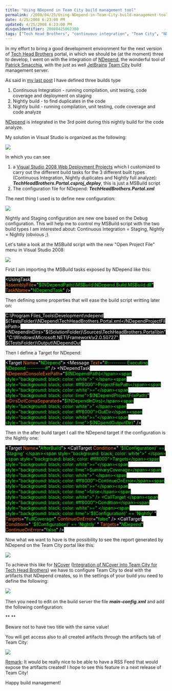 ```yaml
---
title: "Using NDepend in Team City build management tool"
permalink: /2008/04/25/Using-NDepend-in-Team-City-build-management-tool/
date: 4/25/2008 6:23:00 PM
updated: 4/25/2008 6:23:00 PM
disqusIdentifier: 20080425062300
tags: ["Tech Head Brothers", "continuous integration", "Team City", "NDepend"]
---
```

In my effort to bring a good development environment for the next version of [Tech Head Brothers](http://www.techheadbrothers.com/) portal, in which we should be (at the moment) three to develop, I went on with the integration of [NDepend](http://www.ndepend.com/), the wonderful tool of [Patrick Smacchia](http://codebetter.com/blogs/patricksmacchia/), with the just as well [JetBrains](http://www.jetbrains.com/) [Team City](http://www.jetbrains.com/teamcity) build management server.

As said in [my last post](http://weblogs.asp.net/lkempe/archive/2008/04/23/continuous-integration-and-nightly-build-with-team-city.aspx) I have defined three builds type
<!-- more -->

1.  Continuous Integration - running compilation, unit testing, code coverage and deployment on staging 
2.  Nightly build - to find duplicates in the code 
3.  Nightly build - running compilation, unit testing, code coverage and code analyze   

[NDepend](http://www.ndepend.com/) is integrated in the 3rd point during this nightly build for the code analyze.

My solution in Visual Studio is organized as the following:

![](http://farm3.static.flickr.com/2153/2440714404_9ae11201b6_o.jpg) 

In which you can see

1.  a [Visual Studio 2008 Web Deployment Projects](http://www.microsoft.com/downloads/details.aspx?FamilyId=0AA30AE8-C73B-4BDD-BB1B-FE697256C459&displaylang=en) which I customized to carry out the different build tasks for the 3 different built types (Continuous Integration, Nightly duplicates and Nightly full analyze): ***TechHeadBrothers.Portal.csproj_deploy***, this is just a MSBuild script 
2.  The configuration file for NDepend: ***TechHeadBrothers.Portal.xml***   

The next thing I used is to define new configuration:

![](http://farm4.static.flickr.com/3104/2439888971_055ba9bd48_o.jpg) 

Nightly and Staging configuration are new one based on the Debug configuration. This will help me to control my MSBuild script with the two build types I am interested about: Continuous Integration = Staging, Nightly = Nightly (obvious ;).

Let's take a look at the MSBuild script with the new "Open Project File" menu in Visual Studio 2008:

![](http://farm3.static.flickr.com/2064/2439915841_f882f8b84a_o.jpg) 

First I am importing the MSBuild tasks exposed by NDepend like this:

<span style="background: black; color: white">  <UsingTask </span><span style="background: black; color: #ff8000">AssemblyFile</span><span style="background: black; color: white">="</span><span style="background: black; color: lime">$(NDependPath)\MSBuild\NDepend.Build.MSBuild.dll</span><span style="background: black; color: white">" </span><span style="background: black; color: #ff8000">TaskName</span><span style="background: black; color: white">="</span><span style="background: black; color: lime">NDependTask</span><span style="background: black; color: white">" />
</span>

Then defining some properties that will ease the build script writting later on:

<span style="background: black; color: white">    <!-- </span><span style="background: black; color: green">NDepend </span><span style="background: black; color: white">-->
    <NDependPath>C:\Program Files\_Tools\Development\ndepend</NDependPath>
    <NDependProjectFilePath>$(TestsFolder)\NDepend\TechHeadBrothers.Portal.xml</NDependProjectFilePath>
    <NDependInDirs>"$(SolutionFolder)\Sources\TechHeadBrothers.Portal\bin";"C:\Windows\Microsoft.NET\Framework\v2.0.50727";</NDependInDirs>
    <NDpendOutputDir>$(TestsFolder)\Output\NDependOut</NDpendOutputDir>
  </PropertyGroup>
</span>

Then I define a Target for NDepend:

<span style="background: black; color: white">  <Target </span><span style="background: black; color: #ff8000">Name</span><span style="background: black; color: white">="</span><span style="background: black; color: lime">NDepend</span><span style="background: black; color: white">">
    <Message </span><span style="background: black; color: #ff8000">Text</span><span style="background: black; color: white">="</span><span style="background: black; color: lime">#--------- Executing NDepend ---------#</span><span style="background: black; color: white">" />
    <NDependTask </span><span style="background: black; color: #ff8000">NDependConsoleExePath</span><span style="background: black; color: white">="</span><span style="background: black; color: lime">$(NDependPath)</span><span style="background: black; color: white">" 
                 </span><span style="background: black; color: #ff8000">ProjectFilePath</span><span style="background: black; color: white">="</span><span style="background: black; color: lime">$(NDependProjectFilePath)</span><span style="background: black; color: white">" 
                 </span><span style="background: black; color: #ff8000">InDirsDotComaSeparated</span><span style="background: black; color: white">="</span><span style="background: black; color: lime">$(NDependInDirs)</span><span style="background: black; color: white">" 
                 </span><span style="background: black; color: #ff8000">OutDir</span><span style="background: black; color: white">="</span><span style="background: black; color: lime">$(NDpendOutputDir)</span><span style="background: black; color: white">" />
  </Target>
</span>

Then in the after build target I call the NDepend target if the configuration is the Nightly one:

<span style="background: black; color: white">  <Target </span><span style="background: black; color: #ff8000">Name</span><span style="background: black; color: white">="</span><span style="background: black; color: lime">AfterBuild</span><span style="background: black; color: white">">
    <CallTarget </span><span style="background: black; color: #ff8000">Condition</span><span style="background: black; color: white">=" </span><span style="background: black; color: lime">'$(Configuration)' == 'Staging' </span><span style="background: black; color: white">" </span><span style="background: black; color: #ff8000">Targets</span><span style="background: black; color: white">="</span><span style="background: black; color: lime">SummaryCoverage</span><span style="background: black; color: white">" </span><span style="background: black; color: #ff8000">ContinueOnError</span><span style="background: black; color: white">="</span><span style="background: black; color: lime">false</span><span style="background: black; color: white">" />
    <CallTarget </span><span style="background: black; color: #ff8000">Condition</span><span style="background: black; color: white">=" </span><span style="background: black; color: lime">'$(Configuration)' == 'Nightly' </span><span style="background: black; color: white">" </span><span style="background: black; color: #ff8000">Targets</span><span style="background: black; color: white">="</span><span style="background: black; color: lime">FullCoverage</span><span style="background: black; color: white">" </span><span style="background: black; color: #ff8000">ContinueOnError</span><span style="background: black; color: white">="</span><span style="background: black; color: lime">false</span><span style="background: black; color: white">" />
    <CallTarget </span><span style="background: black; color: #ff8000">Condition</span><span style="background: black; color: white">=" </span><span style="background: black; color: lime">'$(Configuration)' == 'Nightly' </span><span style="background: black; color: white">" 
                </span><span style="background: black; color: #ff8000">Targets</span><span style="background: black; color: white">="</span><span style="background: black; color: lime">NDepend</span><span style="background: black; color: white">" 
                </span><span style="background: black; color: #ff8000">ContinueOnError</span><span style="background: black; color: white">="</span><span style="background: black; color: lime">false</span><span style="background: black; color: white">" />
</span>

Now what we want to have is the possibility to see the report generated by NDepend on the Team City portal like this:

![](http://farm3.static.flickr.com/2148/2440756652_20b1fb6381_o.jpg) 

To achieve this like for [NCover](http://www.ncover.com/) ([Integration of NCover into Team City for Tech Head Brothers](http://weblogs.asp.net/lkempe/archive/2008/03/30/integration-of-ncover-into-team-city-for-tech-head-brothers.aspx)) we have to configure Team City to deal with the artifacts that NDepend creates, so in the settings of your build you need to define the following:

![](http://farm4.static.flickr.com/3216/2439932051_29fffef7de_o.jpg)   

Then you need to edit on the build server the file ***main-config.xml*** and add the following configuration:

<report-tab title="Code Coverage Summary" basePath="" startPage="CoverageSummary.html" />
    
<report-tab title="Code Coverage" basePath="Coverage" startPage="index.html" />

    
**<report-tab title="NDepend" basePath="NDepend" startPage="NDependReport.html" /> **

Beware not to have two title with the same value!

You will get access also to all created artifacts through the artifacts tab of Team City:

![](http://farm4.static.flickr.com/3131/2440767352_9dcc1abac7_o.jpg) 

<u>Remark</u>: It would be really nice to be able to have a RSS Feed that would expose the artifacts created! I hope to see this feature in a next release of Team City!

Happy build management!
